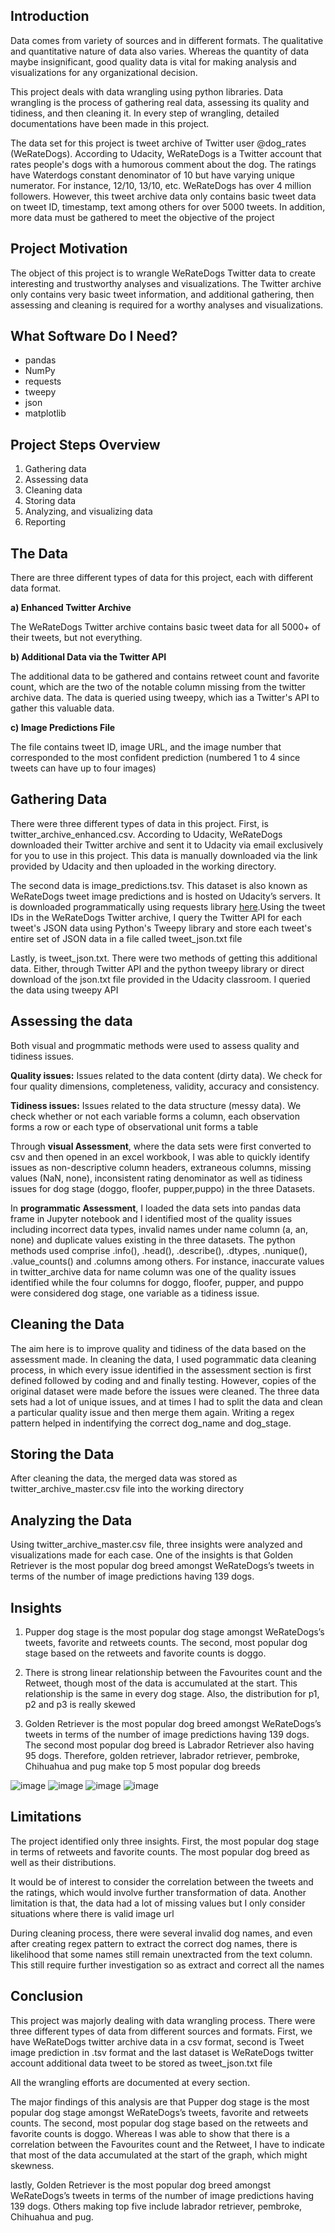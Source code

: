 ## Introduction

Data comes from variety of sources and in different formats. The qualitative and quantitative nature of data also varies. Whereas the quantity of data maybe insignificant, good quality data is vital for making analysis and visualizations for any organizational decision.

This project deals with data wrangling using python libraries. Data wrangling is the process of gathering real data, assessing its quality and tidiness, and then cleaning it. In every step of wrangling, detailed documentations have been made in this project.

The data set for this project is tweet archive of Twitter user @dog_rates (WeRateDogs). According to Udacity, WeRateDogs is a Twitter account that rates people's dogs with a humorous comment about the dog. The ratings have Waterdogs constant denominator of 10 but have varying unique numerator. For instance, 12/10, 13/10, etc. WeRateDogs has over 4 million followers. However, this tweet archive data only contains basic tweet data on tweet ID, timestamp, text among others for over 5000 tweets. In addition, more data must be gathered to meet the objective of the project

## Project Motivation

The object of this project is to wrangle WeRateDogs Twitter data to create interesting and trustworthy analyses and visualizations. The Twitter archive only contains very basic tweet information, and additional gathering, then assessing and cleaning is required for a worthy analyses and visualizations.

## What Software Do I Need?

- pandas
- NumPy
- requests
- tweepy
- json
- matplotlib

## Project Steps Overview

1. Gathering data
2. Assessing data
3. Cleaning data
4. Storing data
5. Analyzing, and visualizing data
6. Reporting

## The Data

There are three different types of data for this project, each with different data format.

**a) Enhanced Twitter Archive**

The WeRateDogs Twitter archive contains basic tweet data for all 5000+ of their tweets, but not everything. 

**b) Additional Data via the Twitter API**

The additional data to be gathered and contains retweet count and favorite count, which are the two of the notable column missing from the twitter archive data. The data is queried using tweepy, which ias a Twitter's API to gather this valuable data.

**c) Image Predictions File**

The file contains tweet ID, image URL, and the image number that corresponded to the most confident prediction (numbered 1 to 4 since tweets can have up to four images)

## Gathering Data

There were three different types of data in this project. First, is twitter_archive_enhanced.csv. According to Udacity, WeRateDogs downloaded their Twitter archive and sent it to Udacity via email exclusively for you to use in this project. This data is manually downloaded via the link provided by Udacity and then uploaded in the working directory.

The second data is image_predictions.tsv. This dataset is also known as WeRateDogs tweet image predictions and is hosted on Udacity’s servers. It is downloaded programmatically using requests library [here]('https://d17h27t6h515a5.cloudfront.net/topher/2017/August/599fd2ad_image-predictions/image-predictions.tsv').Using the tweet IDs in the WeRateDogs Twitter archive, I query the Twitter API for each tweet's JSON data using Python's Tweepy library and store each tweet's entire set of JSON data in a file called tweet_json.txt file

Lastly, is tweet_json.txt. There were two methods of getting this additional data. Either, through Twitter API and the python tweepy library or direct download of the json.txt file provided in the Udacity classroom. I queried the data using tweepy API

## Assessing the data

Both visual and progmmatic methods were used to assess quality and tidiness issues.

**Quality issues:** Issues related to the data content (dirty data). We check for four quality dimensions, completeness, validity, accuracy and consistency.

**Tidiness issues:** Issues related to the data structure (messy data). We check whether or not each variable forms a column, each observation forms a row or each type of observational unit forms a table

Through **visual Assessment**, where the data sets were first converted to csv and then opened in an excel workbook, I was able to quickly identify issues as non-descriptive column headers, extraneous columns, missing values (NaN, none), inconsistent rating denominator as well as tidiness issues for dog stage (doggo, floofer, pupper,puppo) in the three Datasets.

In **programmatic Assessment**, I loaded the data sets into pandas data frame in Jupyter notebook and I identified most of the quality issues including incorrect data types, invalid names under name column (a, an, none) and duplicate values existing in the three datasets. The python methods used comprise .info(), .head(), .describe(), .dtypes, .nunique(), .value_counts() and .columns among others. For instance, inaccurate values in twitter_archive data for name column was one of the quality issues identified while the four columns for doggo, floofer, pupper, and puppo were considered dog stage, one variable as a tidiness issue.

## Cleaning the Data

The aim here is to improve quality and tidiness of the data based on the assessment made. In cleaning the data, I used pogrammatic data cleaning process, in which every issue identified in the assessment section is first defined followed by coding and and finally testing. However, copies of the original dataset were made before the issues were cleaned. The three data sets had a lot of unique issues, and at times I had to split the data and clean a particular quality issue and then merge them again. Writing a regex pattern helped in indentifying the correct dog_name and dog_stage.

## Storing the Data

After cleaning the data, the merged data was stored as twitter_archive_master.csv file into the working directory

## Analyzing the Data

Using twitter_archive_master.csv file, three insights were analyzed and visualizations made for each case. One of the insights is that Golden Retriever is the most popular dog breed amongst WeRateDogs’s tweets in terms of the number of image predictions having 139 dogs.

## Insights

1. Pupper dog stage is the most popular dog stage amongst WeRateDogs’s tweets, favorite and retweets counts. The second, most popular dog stage based on the retweets and favorite counts is doggo.

2. There is strong linear relationship between the Favourites count and the Retweet, though most of the data is accumulated at the start. This relationship is the same in every dog stage. Also, the distribution for p1, p2 and p3 is really skewed

3. Golden Retriever is the most popular dog breed amongst WeRateDogs’s tweets in terms of the number of image predictions having 139 dogs. The second most popular dog breed is Labrador Retriever also having 95 dogs. Therefore, golden retriever, labrador retriever, pembroke, Chihuahua and pug make top 5 most popular dog breeds

![image](https://user-images.githubusercontent.com/7541585/193414221-2288a8ea-1699-450c-9eef-2f4cc3a1f938.png)
![image](https://user-images.githubusercontent.com/7541585/193414407-75f2fdbc-5b6a-4663-ab90-a486fa71295d.png)
![image](https://user-images.githubusercontent.com/7541585/193414417-47008729-250a-47a8-a64a-b5cbd9fe52f5.png)
![image](https://user-images.githubusercontent.com/7541585/193414443-47c61010-8556-4312-97c4-187f32455b88.png)

## Limitations

The project identified only three insights. First, the most popular dog stage in terms of retweets and favorite counts. The most popular dog breed as well as their distributions.

It would be of interest to consider the correlation between the tweets and the ratings, which would involve further transformation of data. Another limitation is that, the data had a lot of missing values but I only consider situations where there is valid image url

During cleaning process, there were several invalid dog names, and even after creating regex pattern to extract the correct dog names, there is likelihood that some names still remain unextracted from the text column. This still require further investigation so as extract and correct all the names

## Conclusion

This project was majorly dealing with data wrangling process. There were three different types of data from different sources and formats. First, we have WeRateDogs twitter archive data in a csv format, second is Tweet image prediction in .tsv format and the last dataset is WeRateDogs twitter account additional data tweet to be stored as tweet_json.txt file

All the wrangling efforts are documented at every section.

The major findings of this analysis are that Pupper dog stage is the most popular dog stage amongst WeRateDogs’s tweets, favorite and retweets counts. The second, most popular dog stage based on the retweets and favorite counts is doggo. Whereas I was able to show that there is a correlation between the Favourites count and the Retweet, I have to indicate that most of the data accumulated at the start of the graph, which might skewness.

lastly, Golden Retriever is the most popular dog breed amongst WeRateDogs’s tweets in terms of the number of image predictions having 139 dogs. Others making top five include labrador retriever, pembroke, Chihuahua and pug.
